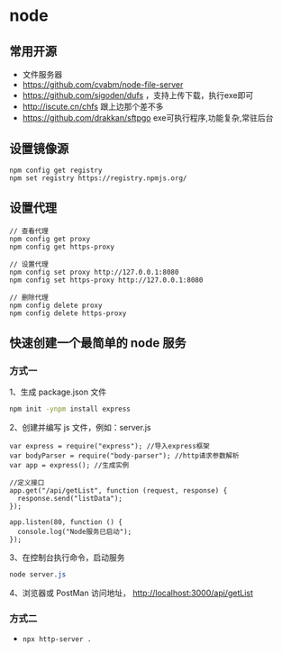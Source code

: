 # node
## 常用开源
- 文件服务器
- https://github.com/cvabm/node-file-server 
- https://github.com/sigoden/dufs ，支持上传下载，执行exe即可
- http://iscute.cn/chfs 跟上边那个差不多
- https://github.com/drakkan/sftpgo exe可执行程序,功能复杂,常驻后台
## 设置镜像源
```
npm config get registry
npm set registry https://registry.npmjs.org/
```
## 设置代理
```
// 查看代理
npm config get proxy
npm config get https-proxy

// 设置代理
npm config set proxy http://127.0.0.1:8080
npm config set https-proxy http://127.0.0.1:8080

// 删除代理
npm config delete proxy
npm config delete https-proxy

```


## 快速创建一个最简单的 node 服务

### 方式一
1、生成 package.json 文件

```bash
npm init -ynpm install express
```

2、创建并编写 js 文件，例如：server.js

```
var express = require("express"); //导入express框架
var bodyParser = require("body-parser"); //http请求参数解析
var app = express(); //生成实例

//定义接口
app.get("/api/getList", function (request, response) {
  response.send("listData");
});

app.listen(80, function () {
  console.log("Node服务已启动");
});
```

3、在控制台执行命令，启动服务

```scss
node server.js
```

4、浏览器或 PostMan 访问地址， [http://localhost:3000/api/getList](http://localhost:3000/api/getList)


### 方式二
- `npx http-server .`